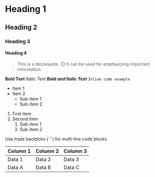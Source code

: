 # Heading 1
## Heading 2
### Heading 3
#### Heading 4


> This is a blockquote. (|)
> It can be used for emphasizing important information.

**Bold Text**
*Italic Text*
***Bold and Italic Text***
`Inline code example`

- Item 1
- Item 2
  - Sub-item 1
  - Sub-item 2

1. First item
2. Second item
   1. Sub-item 1
   2. Sub-item 2

Use triple backticks (```) for multi-line code blocks


| Column 1 | Column 2 | Column 3 |
|----------|----------|----------|
| Data 1   | Data 2   | Data 3   |
| Data A   | Data B   | Data C   |